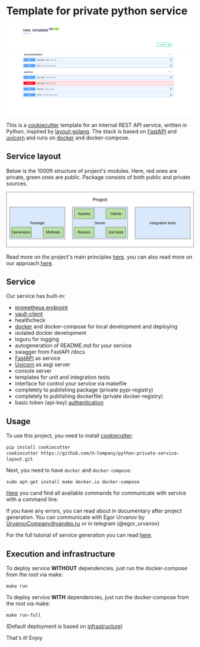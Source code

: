 # Template for private python service

![](%7B%7B%20cookiecutter.service%20%7D%7D/docs/swagger.png)
 
This is a [cookiecutter](https://github.com/cookiecutter/cookiecutter) template for an internal REST API service, written in Python, inspired by [layout-golang](https://github.com/golang-standards/project-layout). The stack is based on [FastAPI](https://github.com/tiangolo/fastapi) and [uvicorn](https://www.uvicorn.org/) and runs on [docker](https://www.docker.com/) and docker-compose.

## Service layout

Below is the 1000ft structure of project's modules. Here, red ones are private, green ones are public. Package consists of  both public and private sources.

![](docs/structure.png)

Read more on the project's main principles [here](%7B%7B%20cookiecutter.service%20%7D%7D/docs/structure.md).
you can also read more on our approach [here](https://github.com/U-Company/notes).

## Service

Our service has built-in:

- [prometheus endpoint](https://github.com/prometheus/client_python)
- [vault-client](https://github.com/U-Company/vault-client)
- healthcheck
- [docker](https://www.docker.com/) and docker-compose for local development and deploying
- isolated docker development
- loguru for logging
- autogeneration of README.md for your service
- swagger from FastAPI /docs
- [FastAPI](https://github.com/tiangolo/fastapi) as service
- [Uvicorn](https://www.uvicorn.org/) as asgi server
- console server
- templates for unit and integration tests
- interface for control your service via makefile
- completely to publishing package (private pypi-registry)
- completely to publishing dockerfile (private docker-registry)
- basic token (api-key) [authentication](https://medium.com/data-rebels/fastapi-authentication-revisited-enabling-api-key-authentication-122dc5975680)

## Usage

To use this project, you need to install [cookiecutter](https://github.com/cookiecutter/cookiecutter):

    pip install cookiecutter
    cookiecutter https://github.com/U-Company/python-private-service-layout.git

Next, you need to have `docker` and `docker-compose`:

    sudo apt-get install make docker.io docker-compose

[Here](%7B%7B%20cookiecutter.service%20%7D%7D/docs/commands.md) you cand find all available commands for communicate with service with a command line.

If you have any errors, you can read about in documentary after project generation. You can communicate with Egor Urvanov by UrvanovCompany@yandex.ru or in telegram (@egor_urvanov)

For the full tutorial of service generation you can read [here](docs/tutorial.md).


## Execution and infrastructure

To deploy service **WITHOUT** dependencies, just run the docker-compose from the root via make:

    make run

To deploy service **WITH** dependencies, just run the docker-compose from the root via make:

    make run-full
    
(Default deployment is based on  [infrastructure](https://github.com/U-Company/infrastructure))
    
That's it! Enjoy

